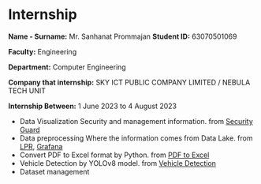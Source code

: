 # Internship



**Name - Surname:** Mr. Sanhanat Prommajan   **Student ID:** 63070501069

**Faculty:** Engineering 

**Department:** Computer Engineering

**Company that internship:** SKY ICT PUBLIC COMPANY LIMITED / NEBULA TECH UNIT

**Internship Between:** 1 June 2023 to 4 August 2023

-	Data Visualization Security and management information. from [Security Guard](https://github.com/monsanhanat/Portfolio/tree/main/Internship/Security%20Guard)
-	Data preprocessing Where the information comes from Data Lake. from [LPR](lpr_log), [Grafana](Grafana)
-	Convert PDF to Excel format by Python.  from [PDF to Excel](pdf_to_excel)
-	Vehicle Detection by YOLOv8 model.  from [Vehicle Detection](yolov8_detect_car)
-	Dataset management
